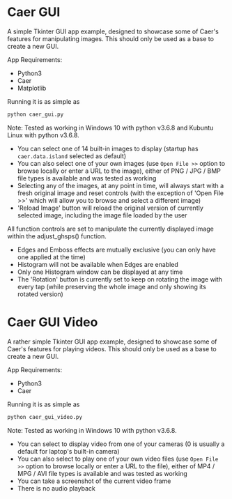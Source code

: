 # Caer GUI
A simple Tkinter GUI app example, designed to showcase some of Caer's features for manipulating images.
This should only be used as a base to create a new GUI.

App Requirements:
* Python3
* Caer
* Matplotlib

Running it is as simple as 
```python
python caer_gui.py
```

Note: Tested as working in Windows 10 with python v3.6.8 and Kubuntu Linux with python v3.6.8. 

- You can select one of 14 built-in images to display (startup has `caer.data.island` selected as default)
- You can also select one of your own images (use `Open File >>` option to browse locally or enter a URL to the image), either of PNG / JPG / BMP file types is available and was tested as working
- Selecting any of the images, at any point in time, will always start with a fresh original image and reset 
controls (with the exception of 'Open File >>' which will allow you to browse and select a different image)
- 'Reload Image' button will reload the original version of currently selected image, including the image file loaded by the user

All function controls are set to manipulate the currently displayed image within the adjust_ghsps() function.

- Edges and Emboss effects are mutually exclusive (you can only have one applied at the time)
- Histogram will not be available when Edges are enabled
- Only one Histogram window can be displayed at any time
- The 'Rotation' button is currently set to keep on rotating the image with every tap (while preserving the whole image and only showing its rotated version)

# Caer GUI Video
A rather simple Tkinter GUI app example, designed to showcase some of Caer's features for playing videos.
This should only be used as a base to create a new GUI.

App Requirements:
* Python3
* Caer

Running it is as simple as 
```python
python caer_gui_video.py
```

Note: Tested as working in Windows 10 with python v3.6.8.

- You can select to display video from one of your cameras (0 is usually a default for laptop's built-in camera)
- You can also select to play one of your own video files (use `Open File >>` option to browse locally or enter a URL to the file), either of MP4 / MPG / AVI file types is available and was tested as working
- You can take a screenshot of the current video frame
- There is no audio playback
